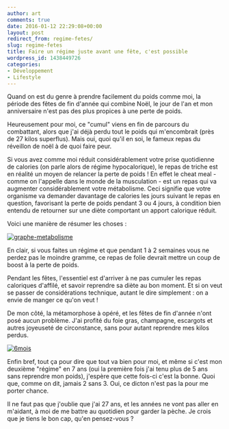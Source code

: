 ```yaml
---
author: art
comments: true
date: 2016-01-12 22:29:08+00:00
layout: post
redirect_from: regime-fetes/
slug: regime-fetes
title: Faire un régime juste avant une fête, c'est possible
wordpress_id: 1438449726
categories:
- Développement
- Lifestyle
---
```


Quand on est du genre à prendre facilement du poids comme moi, la période des fêtes de fin d'année qui combine Noël, le jour de l'an et mon anniversaire n'est pas des plus propices à une perte de poids.<!-- more -->

Heureusement pour moi, ce "cumul" viens en fin de parcours du combattant, alors que j'ai déjà perdu tout le poids qui m'encombrait (près de 27 kilos superflus). Mais oui, quoi qu'il en soi, le fameux repas du réveillon de noël à de quoi faire peur.

Si vous avez comme moi réduit considérablement votre prise quotidienne de calories (on parle alors de régime hypocalorique), le repas de triche est en réalité un moyen de relancer la perte de poids ! En effet le cheat meal - comme on l'appelle dans le monde de la musculation - est un repas qui va augmenter considérablement votre métabolisme. Ceci signifie que votre organisme va demander davantage de calories les jours suivant le repas en question, favorisant la perte de poids pendant 3 ou 4 jours, à condition bien entendu de retourner sur une diète comportant un apport calorique réduit.

Voici une manière de résumer les choses :

[![graphe-metabolisme](https://static.irz.fr/2016/01/graphe-metabolisme-640x384.jpg)](https://irz.fr/recherche?q=graphe-metabolisme)

En clair, si vous faites un régime et que pendant 1 à 2 semaines vous ne perdez pas le moindre gramme, ce repas de folie devrait mettre un coup de boost à la perte de poids.

Pendant les fêtes, l'essentiel est d'arriver à ne pas cumuler les repas caloriques d'affilé, et savoir reprendre sa diète au bon moment. Et si on veut se passer de considérations technique, autant le dire simplement : on a envie de manger ce qu'on veut !

De mon côté, la métamorphose à opéré, et les fêtes de fin d'année n'ont posé aucun problème. J'ai profité du foie gras, champagne, escargots et autres joyeuseté de circonstance, sans pour autant reprendre mes kilos perdus.

[![6mois](https://static.irz.fr/2016/01/6mois.jpg)](https://irz.fr/recherche?q=6mois)

Enfin bref, tout ça pour dire que tout va bien pour moi, et même si c'est mon deuxième "régime" en 7 ans (oui la première fois j'ai tenu plus de 5 ans sans reprendre mon poids), j'espère que cette fois-ci c'est la bonne. Quoi que, comme on dit, jamais 2 sans 3. Oui, ce dicton n'est pas la pour me porter chance.

Il ne faut pas que j'oublie que j'ai 27 ans, et les années ne vont pas aller en m'aidant, à moi de me battre au quotidien pour garder la pèche. Je crois que je tiens le bon cap, qu'en pensez-vous ?
